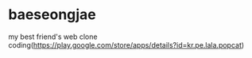 # baeseongjae
my best friend's web clone coding(https://play.google.com/store/apps/details?id=kr.pe.lala.popcat)
